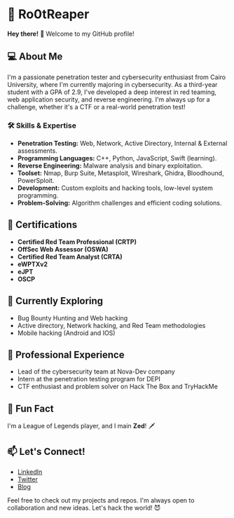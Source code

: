 # 👾 Ro0tReaper

**Hey there!** 👋 Welcome to my GitHub profile!

## 💻 About Me

I'm a passionate penetration tester and cybersecurity enthusiast from Cairo University, where I'm currently majoring in cybersecurity. As a third-year student with a GPA of 2.9, I've developed a deep interest in red teaming, web application security, and reverse engineering. I'm always up for a challenge, whether it's a CTF or a real-world penetration test!

### 🛠️ Skills & Expertise

* **Penetration Testing:** Web, Network, Active Directory, Internal & External assessments.
* **Programming Languages:** C++, Python, JavaScript, Swift (learning).
* **Reverse Engineering:** Malware analysis and binary exploitation.
* **Toolset:** Nmap, Burp Suite, Metasploit, Wireshark, Ghidra, Bloodhound, PowerSploit.
* **Development:** Custom exploits and hacking tools, low-level system programming.
* **Problem-Solving:** Algorithm challenges and efficient coding solutions.

## 🚩 Certifications

* **Certified Red Team Professional (CRTP)**
* **OffSec Web Assessor (OSWA)**
* **Certified Red Team Analyst (CRTA)**
* **eWPTXv2**
* **eJPT**
* **OSCP**

## 🌱 Currently Exploring

* Bug Bounty Hunting and Web hacking
* Active directory, Network hacking, and Red Team methodologies
* Mobile hacking (Android and IOS)

## 💼 Professional Experience

* Lead of the cybersecurity team at Nova-Dev company
* Intern at the penetration testing program for DEPI
* CTF enthusiast and problem solver on Hack The Box and TryHackMe

## 🌟 Fun Fact

I'm a League of Legends player, and I main **Zed**! 🗡️

## 📫 Let's Connect!

* [LinkedIn](https://www.linkedin.com/in/mohamed-yousry-elsayed-mahmoud/)
* [Twitter](https://x.com/0xm03180050?s=21)
* [Blog](https://medium.com/@cfmohammed24)

Feel free to check out my projects and repos. I'm always open to collaboration and new ideas. Let's hack the world! 😈
